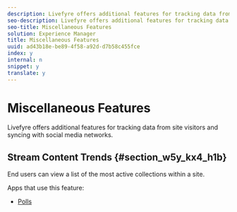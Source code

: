 ```yaml
---
description: Livefyre offers additional features for tracking data from site visitors and syncing with social media networks.
seo-description: Livefyre offers additional features for tracking data from site visitors and syncing with social media networks.
seo-title: Miscellaneous Features
solution: Experience Manager
title: Miscellaneous Features
uuid: ad43b18e-be89-4f58-a92d-d7b58c455fce
index: y
internal: n
snippet: y
translate: y
---
```


# Miscellaneous Features

Livefyre offers additional features for tracking data from site visitors and syncing with social media networks.

## Stream Content Trends {#section_w5y_kx4_h1b}

End users can view a list of the most active collections within a site.

Apps that use this feature:

* [Polls](c_polls_app/c_polls_app.md#c_polls_app)

